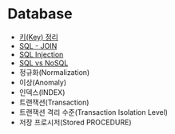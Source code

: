 # Database
  
- [키(Key) 정리](https://github.com/woorifisa/2023-CS-Study/blob/main/Database/Key.md)<br>
- [SQL - JOIN](https://github.com/woorifisa/2023-CS-Study/blob/main/Database/Join.md)<br>
- [SQL Injection](https://github.com/woorifisa-tech/2023-CS-Study/blob/main/Database/SQL%20Injection.md)<br>
- [SQL vs NoSQL](https://github.com/woorifisa-member/2023-CS-Study/blob/main/Database/SQL%20vs%20NoSQL.md)<br>
- 정규화(Normalization)<br>
- 이상(Anomaly)<br>
- 인덱스(INDEX)<br>
- 트랜잭션(Transaction)<br>
- 트랜잭션 격리 수준(Transaction Isolation Level)<br>
- 저장 프로시저(Stored PROCEDURE)<br>
